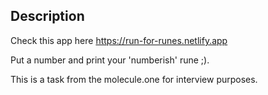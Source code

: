 ## Description

Check this app here https://run-for-runes.netlify.app

Put a number and print your 'numberish' rune ;).

This is a task from the molecule.one for interview purposes.
